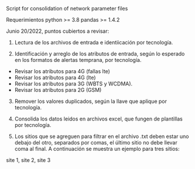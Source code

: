 Script for consolidation of network parameter files

Requerimientos
python >= 3.8
pandas >= 1.4.2

Junio 20/2022, puntos cubiertos a revisar:

1. Lectura de los archivos de entrada e identiicación por tecnología.

2. Identificación y arreglo de los atributos de entrada, según lo esperado en los formatos de alertas temprana, por tecnología.
 - Revisar los atributos para 4G (fallas lte)
 - Revisar los atributos para 4G (lte)
 - Revisar los atributos para 3G (WBTS y WCDMA).
 - Revisar los atributos para 2G (GSM)
 
 3. Remover los valores duplicados, según la llave que aplique por tecnología.

 4. Consolida los datos leidos en archivos excel, que fungen de plantillas por tecnología.

 5. Los sitios que se agreguen para filtrar en el archivo .txt deben estar uno debajo del otro, separados por comas, el último sitio no debe llevar coma al final. A continuación se muestra un ejemplo para tres sitios: 
 
 site 1,
 site 2,
 site 3

